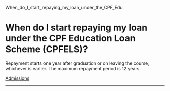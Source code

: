 When_do_I_start_repaying_my_loan_under_the_CPF_Edu



When do I start repaying my loan under the CPF Education Loan Scheme (CPFELS)?
==============================================================================

Repayment starts one year after graduation or on leaving the course, whichever is earlier. The maximum repayment period is 12 years.

[Admissions](https://www.sutd.edu.sg/tag/admissions/)

---

